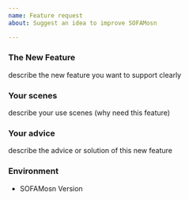 ```yaml
---
name: Feature request
about: Suggest an idea to improve SOFAMosn

---
```


### The New Feature

describe the new feature you want to support clearly

### Your scenes

describe your use scenes (why need this feature)

### Your advice

describe the advice or solution of this new feature

### Environment
+ SOFAMosn Version